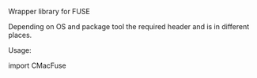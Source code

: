 Wrapper library for FUSE

Depending on OS and package tool the required header and is in different places.

Usage:

import CMacFuse
